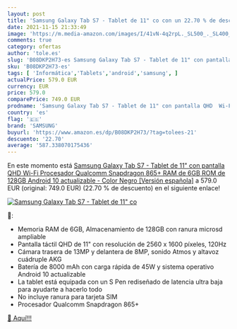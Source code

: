 ```yaml
---
layout: post
title: 'Samsung Galaxy Tab S7 - Tablet de 11" co con un 22.70 % de descuento'
date: 2021-11-15 21:33:49
image: 'https://m.media-amazon.com/images/I/41vN-4q2rpL._SL500_._SL400_.jpg'
comments: true
category: ofertas
author: 'tole.es'
slug: 'B08DKP2H73-es Samsung Galaxy Tab S7 - Tablet de 11" con pantalla QHD Wi-...'
sku: 'B08DKP2H73-es'
tags: [ 'Informática','Tablets','android','samsung', ]
actualPrice: 579.0 EUR
currency: EUR
price: 579.0
comparePrice: 749.0 EUR
prodname: 'Samsung Galaxy Tab S7 - Tablet de 11" con pantalla QHD  Wi-Fi  Procesador Qualcomm Snapdragon 865+  RAM de 6GB  ROM de 128GB  Android 10 actualizable  - Color Negro [Versión española]'
country: 'es'
flag: '🇪🇸'
brand: 'SAMSUNG'
buyurl: 'https://www.amazon.es/dp/B08DKP2H73/?tag=tolees-21'
descuento: '22.70'
average: '587.338070175436'
---
```


En este momento está [Samsung Galaxy Tab S7 - Tablet de 11" con pantalla QHD  Wi-Fi  Procesador Qualcomm Snapdragon 865+  RAM de 6GB  ROM de 128GB  Android 10 actualizable  - Color Negro [Versión española]](https://www.amazon.es/dp/B08DKP2H73/?tag=tolees-21) a 579.0 EUR (original: 749.0 EUR) (22.70 %  de descuento) en el siguiente enlace!

[![Samsung Galaxy Tab S7 - Tablet de 11" co](https://m.media-amazon.com/images/I/41vN-4q2rpL._SL500_._SL400_.jpg)](https://www.amazon.es/dp/B08DKP2H73/?tag=tolees-21)

🔎:

- Memoria RAM de 6GB, Almacenamiento de 128GB con ranura microsd ampliable
- Pantalla táctil QHD de 11" con resolución de 2560 x 1600 píxeles, 120Hz
- Cámara trasera de 13MP y delantera de 8MP, sonido Atmos y altavoz cuádruple AKG
- Batería de 8000 mAh con carga rápida de 45W y sistema operativo Android 10 actualizable
- La tablet está equipada con un S Pen rediseñado de latencia ultra baja para ayudarte a hacerlo todo
- No incluye ranura para tarjeta SIM
- Procesador Qualcomm Snapdragon 865+

[🛒 Aquí!!!](https://www.amazon.es/dp/B08DKP2H73/?tag=tolees-21)
